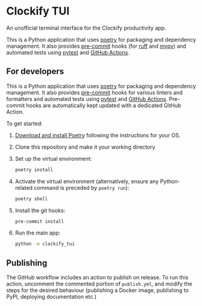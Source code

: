 # Clockify TUI

An unofficial terminal interface for the Clockify productivity app.

This is a Python application that uses [poetry](https://python-poetry.org) for packaging
and dependency management. It also provides [pre-commit](https://pre-commit.com/) hooks
(for [ruff](https://pypi.org/project/ruff/) and
[mypy](https://mypy.readthedocs.io/en/stable/)) and automated tests using
[pytest](https://pytest.org/) and [GitHub Actions](https://github.com/features/actions).

## For developers

This is a Python application that uses [poetry](https://python-poetry.org) for packaging
and dependency management. It also provides [pre-commit](https://pre-commit.com/) hooks
for various linters and formatters and automated tests using
[pytest](https://pytest.org/) and [GitHub Actions](https://github.com/features/actions).
Pre-commit hooks are automatically kept updated with a dedicated GitHub Action.

To get started:

1. [Download and install Poetry](https://python-poetry.org/docs/#installation) following the instructions for your OS.
1. Clone this repository and make it your working directory
1. Set up the virtual environment:

   ```bash
   poetry install
   ```

1. Activate the virtual environment (alternatively, ensure any Python-related command is preceded by `poetry run`):

   ```bash
   poetry shell
   ```

1. Install the git hooks:

   ```bash
   pre-commit install
   ```

1. Run the main app:

   ```bash
   python -m clockify_tui
   ```

## Publishing

The GitHub workflow includes an action to publish on release.
To run this action, uncomment the commented portion of `publish.yml`, and modify the steps for the desired behaviour (publishing a Docker image, publishing to PyPI, deploying documentation etc.)

